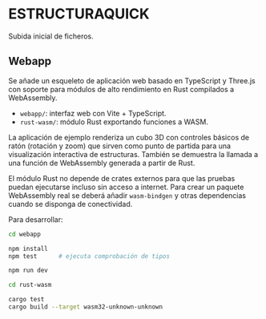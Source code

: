 # ESTRUCTURAQUICK

Subida inicial de ficheros.

## Webapp

Se añade un esqueleto de aplicación web basado en TypeScript y Three.js con soporte para
módulos de alto rendimiento en Rust compilados a WebAssembly.

- `webapp/`: interfaz web con Vite + TypeScript.
- `rust-wasm/`: módulo Rust exportando funciones a WASM.


La aplicación de ejemplo renderiza un cubo 3D con controles básicos de ratón
(rotación y zoom) que sirven como punto de partida para una visualización
interactiva de estructuras. También se demuestra la llamada a una función
de WebAssembly generada a partir de Rust.


El módulo Rust no depende de crates externos para que las pruebas puedan
ejecutarse incluso sin acceso a internet. Para crear un paquete WebAssembly
real se deberá añadir `wasm-bindgen` y otras dependencias cuando se disponga
de conectividad.


Para desarrollar:

```bash
cd webapp

npm install
npm test      # ejecuta comprobación de tipos

npm run dev
```

```bash
cd rust-wasm

cargo test
cargo build --target wasm32-unknown-unknown

```
